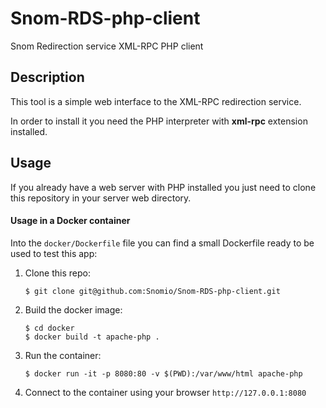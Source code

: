 # Snom-RDS-php-client

Snom Redirection service XML-RPC PHP client

## Description

This tool is a simple web interface to the XML-RPC redirection service.

In order to install it you need the PHP interpreter with **xml-rpc** extension installed.

## Usage

If you already have a web server with PHP installed you just need to clone this repository in your server web directory.

#### Usage in a Docker container

Into the `docker/Dockerfile` file you can find a small Dockerfile ready to be used to test this app:

1. Clone this repo:

    ```
    $ git clone git@github.com:Snomio/Snom-RDS-php-client.git
    ```

1. Build the docker image:

    ```
    $ cd docker
    $ docker build -t apache-php .
    ```

1. Run the container:

    ```
    $ docker run -it -p 8080:80 -v $(PWD):/var/www/html apache-php
    ```

1. Connect to the container using your browser `http://127.0.0.1:8080`
